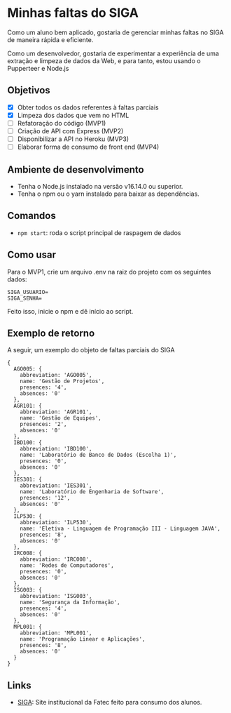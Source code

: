 # Minhas faltas do SIGA
Como um aluno bem aplicado, gostaria de gerenciar minhas faltas no SIGA de maneira rápida e eficiente. 

Como um desenvolvedor, gostaria de experimentar a experiência de uma extração e limpeza de dados da Web, e para tanto, estou usando o Pupperteer e Node.js

## Objetivos
- [x] Obter todos os dados referentes à faltas parciais
- [x] Limpeza dos dados que vem no HTML
- [ ] Refatoração do código (MVP1)
- [ ] Criação de API com Express (MVP2) 
- [ ] Disponibilizar a API no Heroku (MVP3)
- [ ] Elaborar forma de consumo de front end (MVP4)

## Ambiente de desenvolvimento
- Tenha o Node.js instalado na versão v16.14.0 ou superior.
- Tenha o npm ou o yarn instalado para baixar as dependências.

## Comandos
- `npm start`: roda o script principal de raspagem de dados

## Como usar
Para o MVP1, crie um arquivo .env na raiz do projeto com os seguintes dados:

```
SIGA_USUARIO=
SIGA_SENHA=
```

Feito isso, inicie o npm e dê início ao script.

## Exemplo de retorno
A seguir, um exemplo do objeto de faltas parciais do SIGA

```
{
  AGO005: {
    abbreviation: 'AGO005',
    name: 'Gestão de Projetos',
    presences: '4',
    absences: '0'
  },
  AGR101: {
    abbreviation: 'AGR101',
    name: 'Gestão de Equipes',
    presences: '2',
    absences: '0'
  },
  IBD100: {
    abbreviation: 'IBD100',
    name: 'Laboratório de Banco de Dados (Escolha 1)',
    presences: '0',
    absences: '0'
  },
  IES301: {
    abbreviation: 'IES301',
    name: 'Laboratório de Engenharia de Software',
    presences: '12',
    absences: '0'
  },
  ILP530: {
    abbreviation: 'ILP530',
    name: 'Eletiva - Linguagem de Programação III - Linguagem JAVA',
    presences: '8',
    absences: '0'
  },
  IRC008: {
    abbreviation: 'IRC008',
    name: 'Redes de Computadores',
    presences: '0',
    absences: '0'
  },
  ISG003: {
    abbreviation: 'ISG003',
    name: 'Segurança da Informação',
    presences: '4',
    absences: '0'
  },
  MPL001: {
    abbreviation: 'MPL001',
    name: 'Programação Linear e Aplicações',
    presences: '8',
    absences: '0'
  }
}
```

## Links
- [SIGA](https://siga.cps.sp.gov.br/aluno/login.aspx): Site institucional da Fatec feito para consumo dos alunos.
